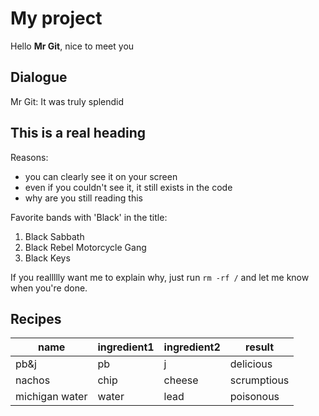 # My project

Hello **Mr Git**, nice to meet you

## Dialogue

Mr Git: It was truly splendid

## This is a real heading

Reasons:

- you can clearly see it on your screen
- even if you couldn't see it, it still exists in the code
- why are you still reading this

Favorite bands with 'Black' in the title:

1. Black Sabbath
2. Black Rebel Motorcycle Gang
3. Black Keys

If you reallllly want me to explain why, just run `rm -rf /` and let me know when you're done.


## Recipes

name | ingredient1 | ingredient2 | result
---|---|---|---
pb&j | pb | j | delicious
nachos | chip | cheese | scrumptious
michigan water | water | lead | poisonous

